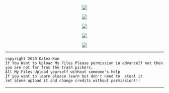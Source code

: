 <p align="center"><img src="https://i.ibb.co/7yCGBWd/20200221-135337-picsay.jpg"></p>

<p align="center"><img src="https://img.shields.io/badge/PHP-7.4.2-blue"></p><p align="center"><img src="https://img.shields.io/badge/python-3.8.0-green"><p align="center"><img src="https://img.shields.io/badge/python-2.7.17-orange"></p> <p align="center"><img src="https://img.shields.io/badge/bash-shell-brightgreen"></p>

----------
```
copyright 2020 Datez-Kun
If You Want to Upload My Files Please permission in advanceIf not then you are not far from the trash pickers,
All My Files Upload yourself without someone's help
If you want to learn please learn but don't need to  steal it
let alone upload it and change credits without permission!!!
```
----------
